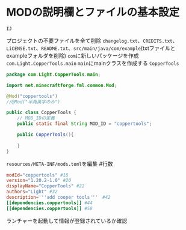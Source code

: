 # MODの説明欄とファイルの基本設定

`IJ`

プロジェクトの不要ファイルを全て削除
    `changelog.txt`、`CREDITS.txt`、`LiCENSE.txt`、`README.txt`、`src/main/java/com/example`(txtファイルとexampleフォルダを削除)
`com`に新しいパッケージを作成
    `com.Light.CopperTools.main`
`main`にmainクラスを作成する
    `CopperTools`
```java
package com.Light.CopperTools.main;

import net.minecraftforge.fml.common.Mod;

@Mod("coppertools")
//@Mod("半角英字のみ")

public class CopperTools {
    // MOD_IDの定義
    public static final String MOD_ID = "coppertools";

    public CopperTools(){
        
    }
}
```
`resources/META-INF/mods.toml`を編集 #行数
```toml
modId="coppertools" #18
version="1.20.2-1.0" #20
displayName="CopperTools" #22
authors="Light" #32
description='''add cooper tools'''　#42
[[dependencies.coppertools]] #44
[[dependencies.coppertools]] #58
```
ランチャーを起動して情報が登録されているか確認